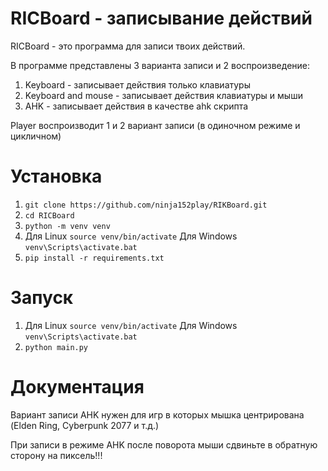 RICBoard - записывание действий
==================================================

RICBoard - это программа для записи твоих действий.

В программе представлены 3 варианта записи и 2 воспроизведение:

1. Keyboard - записывает действия только клавиатуры
2. Keyboard and mouse - записывает действия клавиатуры и мыши
3. AHK - записывает действия в качестве ahk скрипта

Player воспроизводит 1 и 2 вариант записи (в одиночном режиме и цикличном)

Установка
=========

1. ```git clone https://github.com/ninja152play/RIKBoard.git```
2. ```cd RICBoard```
3. ```python -m venv venv```
4. Для Linux ```source venv/bin/activate``` Для Windows ```venv\Scripts\activate.bat```
5. ```pip install -r requirements.txt```

Запуск
======

1. Для Linux ```source venv/bin/activate``` Для Windows ```venv\Scripts\activate.bat```
2. ```python main.py```

Документация
============
Вариант записи AHK нужен для игр в которых мышка центрирована (Elden Ring, Cyberpunk 2077 и т.д.)

При записи в режиме AHK после поворота мыши сдвиньте в обратную сторону на пиксель!!!
